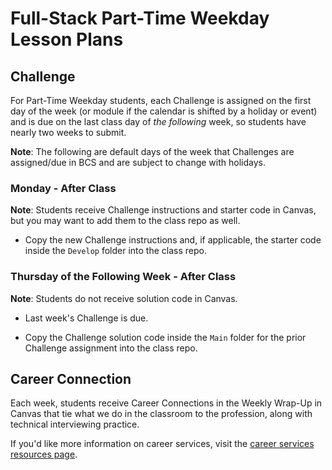 # Full-Stack Part-Time Weekday Lesson Plans

## Challenge 

For Part-Time Weekday students, each Challenge is assigned on the first day of the week (or module if the calendar is shifted by a holiday or event) and is due on the last class day of _the following_ week, so students have nearly two weeks to submit.

**Note**: The following are default days of the week that Challenges are assigned/due in BCS and are subject to change with holidays.

### Monday - After Class

**Note**: Students receive Challenge instructions and starter code in Canvas, but you may want to add them to the class repo as well.

* Copy the new Challenge instructions and, if applicable, the starter code inside the `Develop` folder into the class repo.

### Thursday of the Following Week - After Class

**Note**: Students do not receive solution code in Canvas.

* Last week's Challenge is due.

* Copy the Challenge solution code inside the `Main` folder for the prior Challenge assignment into the class repo. 

## Career Connection

Each week, students receive Career Connections in the Weekly Wrap-Up in Canvas that tie what we do in the classroom to the profession, along with technical interviewing practice.

If you'd like more information on career services, visit the [career services resources page](https://careernetwork.2u.com/?utm_medium=Academics&utm_source=boot_camp/).
